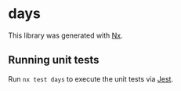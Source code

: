 # days

This library was generated with [Nx](https://nx.dev).

## Running unit tests

Run `nx test days` to execute the unit tests via [Jest](https://jestjs.io).
